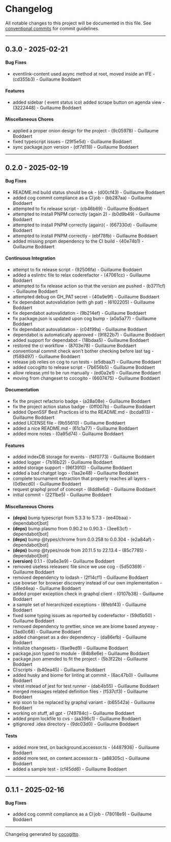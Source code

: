 # Changelog
All notable changes to this project will be documented in this file. See [conventional commits](https://www.conventionalcommits.org/) for commit guidelines.

- - -
## 0.3.0 - 2025-02-21
#### Bug Fixes
- eventlink-content used async method at root, moved inside an IFE - (cd355b3) - Guillaume Boddaert
#### Features
- added sidebar ( event status ico) added scrape button on agenda view - (3222448) - Guillaume Boddaert
#### Miscellaneous Chores
- applied a proper onion design for the project - (9c05978) - Guillaume Boddaert
- fixed typescript issues - (29f5e5d) - Guillaume Boddaert
- sync package.json version - (df7d118) - Guillaume Boddaert

- - -

## 0.2.0 - 2025-02-19
#### Bug Fixes
- README.md build status should be ok - (d00cf43) - Guillaume Boddaert
- added cog commit compliance as a CI job - (bb287aa) - Guillaume Boddaert
- attempted to fix release script - (cb46b69) - Guillaume Boddaert
- attempted to install PNPM correctly (again 2) - (b0d9b49) - Guillaume Boddaert
- attempted to install PNPM correctly (again)( - (667330d) - Guillaume Boddaert
- attempted to install PNPM correctly - (ebf78fb) - Guillaume Boddaert
- added missing pnpm dependency to the CI build - (40e74b1) - Guillaume Boddaert
#### Continuous Integration
- attempt to fix release script - (92506fa) - Guillaume Boddaert
- added a eslintrc file to relax coderefactor - (47061cc) - Guillaume Boddaert
- attempted to fix release action so that the version are pushed - (b3711cf) - Guillaume Boddaert
- attempted debug on GH_PAT secret - (40a9e9f) - Guillaume Boddaert
- fix dependabot autovalidation (with gh pat) - (6102205) - Guillaume Boddaert
- fix dependabot autovalidation - (9b214ef) - Guillaume Boddaert
- fix package.json is updated upon cog bump - (a0a5a77) - Guillaume Boddaert
- fix dependabot autovalidation - (c04f99a) - Guillaume Boddaert
- dependabot is automatically approved - (9f822b7) - Guillaume Boddaert
- added support for dependabot - (18bdaa5) - Guillaume Boddaert
- restored the ci workflow - (8703e78) - Guillaume Boddaert
- conventional commit check won’t bother checking before last tag - (f589497) - Guillaume Boddaert
- release job relies on cog to run tests - (e5dbaa7) - Guillaume Boddaert
- added cocogitto to release script - (7b656b5) - Guillaume Boddaert
- allow release.yml to be run manually - (ed0a2e1) - Guillaume Boddaert
- moving from changeset to cocogito - (6607475) - Guillaume Boddaert
#### Documentation
- fix the project refactorio badge - (a28a08e) - Guillaume Boddaert
- fix the project action status badge - (0ff007b) - Guillaume Boddaert
- added OpenSSF Best Practices id to the README.md - (bcda813) - Guillaume Boddaert
- added LICENSE file - (9b55610) - Guillaume Boddaert
- added a nice README.md - (61c1a77) - Guillaume Boddaert
- added more notes - (0a95d74) - Guillaume Boddaert
#### Features
- added indexDB storage for events - (f4f0773) - Guillaume Boddaert
- added logger - (7b16b22) - Guillaume Boddaert
- added storage support - (96f3910) - Guillaume Boddaert
- added a bad chatgpt logo - (1aa2e48) - Guillaume Boddaert
- complete tournament extraction that properly reaches all layers - (0d9ecd0) - Guillaume Boddaert
- request graphql proof of concept - (8dd8e6d) - Guillaume Boddaert
- initial commit - (2211be5) - Guillaume Boddaert
#### Miscellaneous Chores
- **(deps)** bump typescript from 5.3.3 to 5.7.3 - (ee40baa) - dependabot[bot]
- **(deps)** bump plasmo from 0.90.2 to 0.90.3 - (3ee63cf) - dependabot[bot]
- **(deps)** bump @types/chrome from 0.0.258 to 0.0.304 - (e2a84af) - dependabot[bot]
- **(deps)** bump @types/node from 20.11.5 to 22.13.4 - (85c7785) - dependabot[bot]
- **(version)** 0.1.1 - (0a6e3e9) - Guillaume Boddaert
- removed useless releaserc file since we use cog - (5d50369) - Guillaume Boddaert
- removed dependency to lodash - (2f14cf1) - Guillaume Boddaert
- use bowser for browser discovery instead of our own implementation - (58ed4ea) - Guillaume Boddaert
- added proper exception check in graphql client - (0107b38) - Guillaume Boddaert
- a sample set of hierarchized exceptions - (6febf43) - Guillaume Boddaert
- fixed some typing issues as reported by coderefactor - (59d5b50) - Guillaume Boddaert
- removed dependency to prettier, since we are biome based anyway - (3ad0c68) - Guillaume Boddaert
- added changeset as a dev dependency - (da86efb) - Guillaume Boddaert
- initialize changesets - (9ae9ed9) - Guillaume Boddaert
- package.json typed to module - (84b8e6e) - Guillaume Boddaert
- package.json amended to fit the project - (5b3f22b) - Guillaume Boddaert
- CI scripts - (b40ea45) - Guillaume Boddaert
- added husky and biome for linting at commit - (6ac47b0) - Guillaume Boddaert
- vitest instead of jest for test runner - (dab4b55) - Guillaume Boddaert
- merged messages related definition files - (f537cf3) - Guillaume Boddaert
- wip soon to be replaced by graphql variant - (b65542a) - Guillaume Boddaert
- working on stuff, all gpt - (749784c) - Guillaume Boddaert
- added pnpm lockfile to cvs - (aa396c1) - Guillaume Boddaert
- gitignored .idea directory - (9dc03d0) - Guillaume Boddaert
#### Tests
- added more test, on background.accessor.ts - (4487936) - Guillaume Boddaert
- added more test, on content.accessor.ts - (a88305c) - Guillaume Boddaert
- added a sample test - (cf45dd6) - Guillaume Boddaert

- - -

## 0.1.1 - 2025-02-16
#### Bug Fixes
- added cog commit compliance as a CI job - (78018e9) - Guillaume Boddaert

- - -

Changelog generated by [cocogitto](https://github.com/cocogitto/cocogitto).